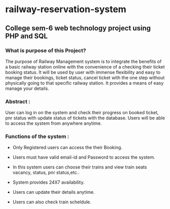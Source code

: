 # railway-reservation-system

## College sem-6 web technology project using PHP and SQL

### What is purpose of this Project?

The purpose of Railway Management system is to integrate the benefits of a basic railway station online with the convenience of a checking their ticket booking status. It will be used by user with immense flexibility and easy to manage their bookings, ticket status, cancel ticket with the one step without physically going to that specific railway station. It provides a means of easy manage your details.

### Abstract :

User can log in on the system and check their progress on booked ticket, pnr status with update status of tickets with the database. Users will be able to access the system from anywhere anytime.

### Functions of the system :
* Only Registered users can access the their Booking.

* Users must have valid email-id and Password to access the system.

* In this system users can choose their trains and view train seats vacancy, status, pnr status,etc..

* System provides 24X7 availability.

* Users can update their details anytime.

* Users can also check train scheldule.
